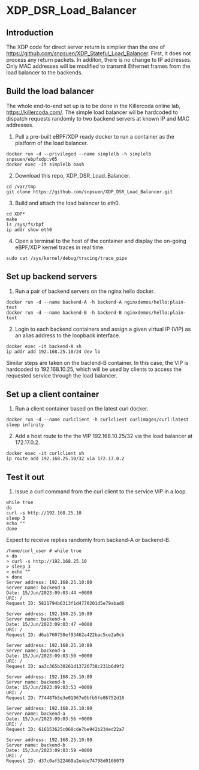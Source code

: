 # XDP_DSR_Load_Balancer
## Introduction
The XDP code for direct server return is simplier than the one of https://github.com/snpsuen/XDP_Stateful_Load_Balancer. First, it  does not process any return packets. In additon, there is no change to IP addresses. Only MAC addresses will be modified to transmit Ethernet frames from the load balancer to the backends.
## Build the load balancer
The whole end-to-end set up is to be done in the Killercoda online lab, https://killercoda.com/. The simple load balancer wil be hardcoded to dispatch requests randomly to two backend servers at known IP and MAC addresses.
1. Pull a pre-built eBPF/XDP ready docker to run a container as the platform of the load balancer.
```
docker run -d --privileged --name simplelb -h simplelb snpsuen/ebpfxdp:v05
docker exec -it simplelb bash
```
2. Download this repo, XDP_DSR_Load_Balancer.
```
cd /var/tmp
git clone https://github.com/snpsuen/XDP_DSR_Load_Balancer.git
```
3. Build and attach the load balancer to eth0.
```
cd XDP*
make
ls /sys/fs/bpf
ip addr show eth0
```
4. Open a terminal to the host of the container and display the on-going eBPF/XDP kernel traces in real time.
```
sudo cat /sys/kernel/debug/tracing/trace_pipe
```

## Set up backend servers
1. Run a pair of backend servers on the nginx hello docker.
```
docker run -d --name backend-A -h backend-A nginxdemos/hello:plain-text
docker run -d --name backend-B -h backend-B nginxdemos/hello:plain-text
```
2. Login to each backend containers and assign a given virtual IP (VIP) as an alias address to the loopback interface.
```
docker exec -it backend-A sh
ip addr add 192.168.25.10/24 dev lo
```
Similar steps are taken on the baclend-B container. In this case, the VIP is hardcoded to 192.168.10.25, which will be used by clients to access the requested service through the load balancer.

## Set up a client container
1. Run a client container based on the latest curl docker.
```
docker run -d --name curlclient -h curlclient curlimages/curl:latest sleep infinity
```
2. Add a host route to the the VIP 192.168.10.25/32 via the load balancer at 172.17.0.2.
```
docker exec -it curlclient sh
ip route add 192.168.25.10/32 via 172.17.0.2
```

## Test it out
1. Issue a curl command from the curl client to the service VIP in a loop.
```
while true
do
curl -s http://192.168.25.10
sleep 3
echo ""
done
```
Expect to receive replies randomly from backend-A or backend-B.
```
/home/curl_user # while true
> do
> curl -s http://192.168.25.10
> sleep 3
> echo ""
> done
Server address: 192.168.25.10:80
Server name: backend-a
Date: 15/Jun/2023:09:03:44 +0000
URI: /
Request ID: 5821794b6313f1d4770201d5e79abad6

Server address: 192.168.25.10:80
Server name: backend-a
Date: 15/Jun/2023:09:03:47 +0000
URI: /
Request ID: d6ab760758ef93462a422bac5ce2a0cb

Server address: 192.168.25.10:80
Server name: backend-a
Date: 15/Jun/2023:09:03:50 +0000
URI: /
Request ID: aa3c365b30261d13726738c231b6d9f2

Server address: 192.168.25.10:80
Server name: backend-b
Date: 15/Jun/2023:09:03:53 +0000
URI: /
Request ID: 774487b5e3e01967e0bfb5fe86752d16

Server address: 192.168.25.10:80
Server name: backend-a
Date: 15/Jun/2023:09:03:56 +0000
URI: /
Request ID: 616153625c060cde7be942b234ed22a7

Server address: 192.168.25.10:80
Server name: backend-b
Date: 15/Jun/2023:09:03:59 +0000
URI: /
Request ID: d37c0af522469a2e4de74798d0166079
```
